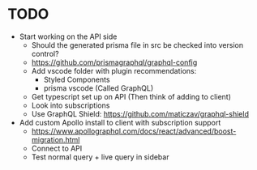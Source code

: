 # TODO

- Start working on the API side
  - Should the generated prisma file in src be checked into version control?
  - https://github.com/prismagraphql/graphql-config
  - Add vscode folder with plugin recommendations:
    - Styled Components
    - prisma vscode (Called GraphQL)
  - Get typescript set up on API (Then think of adding to client)
  - Look into subscriptions
  - Use GraphQL Shield: https://github.com/maticzav/graphql-shield
- Add custom Apollo install to client with subscription support
  - https://www.apollographql.com/docs/react/advanced/boost-migration.html
  - Connect to API
  - Test normal query + live query in sidebar

